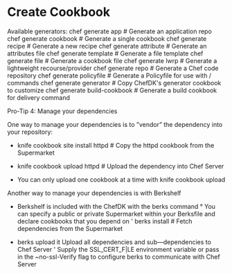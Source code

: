 # Create Cookbook

Available generators:
chef generate app                  # Generate an application repo
chef generate cookbook             # Generate a single cookbook
chef generate recipe               # Generate a new recipe
chef generate attribute            # Generate an attributes file
chef generate template             # Generate a file template
chef generate file                 # Generate a cookbook file
chef generate lwrp                 # Generate a lightweight recourse/provider
chef generate repo                 # Generate a Chef code repository
chef generate policyfile           # Generate a Policyfile for use with      /     commands
chef generate generator            # Copy ChefDK's generator cookbook to customize
chef generate build-cookbook       # Generate a build cookbook for delivery command

Pro-Tip 4: Manage your dependencies

One way to manage your dependencies is to ”vendor” the dependency into
your repository:

- knife cookbook site install httpd # Copy the httpd cookbook from the Supermarket

- knife cookbook upload httpd # Upload the dependency into Chef Server
- You can only upload one cookbook at a time with knife cookbook upload

Another way to manage your dependencies is with Berkshelf
- Berkshelf is included with the ChefDK with the berks command
° You can specify a public or private Supermarket within your Berksfile and declare
cookbooks that you depend on
' berks install # Fetch dependencies from the Supermarket

- berks upload it Upload all dependencies and sub—dependencies to Chef Server
' Supply the SSL_CERT_F|LE environment variable or pass in the ~no-ssl-Verify flag to configure
berks to communicate with Chef Server

